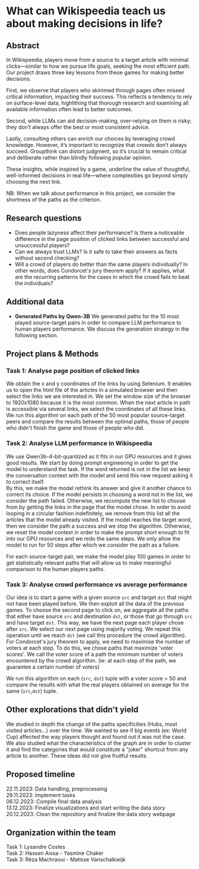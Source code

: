 # What can Wikispeedia teach us about making decisions in life?

## Abstract

<!-- 164 words -->

In Wikispeedia, players move from a source to a target article with minimal clicks—similar to how we pursue life goals, seeking the most efficient path. Our project draws three key lessons from these games for making better decisions.

First, we observe that players who skimmed through pages often missed critical information, impacting their success. This reflects a tendency to rely on surface-level data, highlithing that thorough research and examining all available information often lead to better outcomes.

Second, while LLMs can aid decision-making, over-relying on them is risky; they don’t always offer the best or most consistent advice.

Lastly, consulting others can enrich our choices by leveraging crowd knowledge. However, it’s important to recognize that crowds don’t always succeed. Groupthink can distort judgment, so it’s crucial to remain critical and deliberate rather than blindly following popular opinion.

These insights, while inspired by a game, underline the value of thoughtful, well-informed decisions in real life—where complexities go beyond simply choosing the next link.

NB: When we talk about performance in this project, we consider the shortness of the paths as the criterion.

<!-- Our project explores principles for thoughtful choices, using insights from the Wikispeedia dataset. First, we examine how much effort players put in their games and the effect it has on their success. We find that some users may not have examined the full content of each page or made a thorough effort. This may reflect a tendency to stick to surface-level information, suggesting that better decisions often come from fully exploring available information rather than stopping at the first glance. In addition to that, we emphasize the importance to not rely solely on large language models (LLMs) for guidance, as they don't provide the best course of actions and are not always consistent. Finally, we shade the light on the importance of society. Consulting others (leveraging crowd knowledge) can also enrich decision-making, though it’s important to understand that crowds don’t always succeed; examining specific paths reveals how groupthink and misjudgments can lead to failure. Analyzing failed attempts to reach a target page in Wikispeedia,

When we talk about performance here, we consider the shortness of the paths as the criterion.
Also, It's important to clarify that extrapolating the advice found on Wikispeedia to decision-making in life in general is an exaggeration and should be taken with a grain of salt. -->

## Research questions

- Does people lazyness affect their performance? Is there a noticeable difference in the page position of clicked links between successful and unsuccessful players?
- Can we always trust LLMs? Is it safe to take their answers as facts without second checking?
- Will a crowd of players do better than the same players individually? In other words, does Condorcet's jury theorem apply? If it applies, what are the recurring patterns for the cases in which the crowd fails to beat the individuals?

## Additional data

- **Generated Paths by Qwen-3B**
  We generated paths for the 10 most played source-target pairs in order to compare LLM performance to human players performance. We discuss the generation strategy in the following section.

## Project plans & Methods

### Task 1: Analyse page position of clicked links

We obtain the x and y coordinates of the links by using Selenium. It enables us to open the html file of the articles in a simulated browser and then select the links we are interested in. We set the window size of the browser to 1920x1080 because it is the most common. When the next article in path is accessible via several links, we select the coordinates of all these links.
We run this algorithm on each path of the 50 most popular source-target peers and compare the results between the optimal paths, those of people who didn't finish the game and those of people who did.

### Task 2: Analyse LLM performance in Wikispeedia

We use Qwen3b-4-bit-quantized as it fits in our GPU resources and it gives good results. We start by doing prompt engineering in order to get the model to understand the task.
If the word returned is not in the list we keep the conversation context with the model and send this new request asking it to correct itself. <br>
By this, we make the model rethink its answer and give it another chance to correct its choice. If the model persists in choosing a word not in the list, we consider the path failed. Otherwise, we recompute the new list to choose from by getting the links in the page that the model chose. In order to avoid looping in a circular fashion indefinitely, we remove from this list all the articles that the model already visited. If the model reaches the target word, then we consider the path a success and we stop the algorithm. Otherwise, we reset the model context in order to make the prompt short enough to fit into our GPU resources and we redo the same steps.
We only allow the model to run for 50 steps after which we consider the path as a failure.<br>

For each source-target pair, we make the model play 100 games in order to get statistically relevant paths that will allow us to make meaningful comparison to the human players paths.

### Task 3: Analyse crowd performance vs average performance

Our idea is to start a game with a given source `src` and target `dst` that might not have been played before. We then exploit all the data of the previous games. To choose the second page to click on, we aggregate all the paths that either have source `src` and destination `dst`, or those that go through `src` and have target `dst`. This way, we have the next page each player chose after `src`. We select our next page using majority voting. We repeat this operation until we reach `dst` (we call this procedure the crowd algorithm). For Condorcet's jury theorem to apply, we need to maximise the number of voters at each step. To do this, we chose paths that maximize 'voter scores'. We call the voter score of a path the minimum number of voters encountered by the crowd algorithm. (ie: at each step of the path, we guarantee a certain number of voters)

We run this algorithm on each (`src`, `dst`) tuple with a voter score > 50 and compare the results with what the real players obtained on average for the same (`src`,`dst`) tuple.

## Other explorations that didn't yield

We studied in depth the change of the paths specificities (Hubs, most visited articles...) over the time. We wanted to see if big events (ex: World Cup) affected the way players thought and found out it was not the case. We also studied what the characteristics of the graph are in order to cluster it and find the categories that would constitute a "joker" shortcut from any article to another. These ideas did not give fruitful results.

## Proposed timeline

22.11.2023: Data handling, preprocessing <br>
29.11.2023: Implement tasks <br>
06.12.2023: Compile final data analysis <br>
13.12.2023: Finalize visualizations and start writing the data story <br>
20.12.2023: Clean the repository and finalize the data story webpage <br>

## Organization within the team

Task 1: Lysandre Costes <br>
Task 2: Hassen Aissa - Yasmine Chaker <br>
Task 3: Réza Machraoui - Matisse Vanschalkwijk <br>
